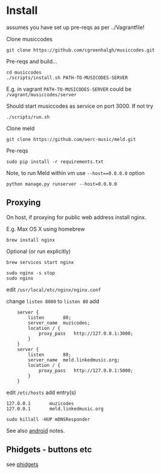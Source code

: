 # Install

assumes you have set up pre-reqs as per ../Vagrantfile!

Clone musiccodes
```
git clone https://github.com/cgreenhalgh/musiccodes.git
```
Pre-reqs and build...
```
cd musiccodes
./scripts/install.sh PATH-TO-MUSICODES-SERVER
```
E.g. in vagrant `PATH-TO-MUSICODES-SERVER` could be `/vagrant/musiccodes/server`

Should start musiccodes as service on port 3000. If not try
```
./scripts/run.sh
```

Clone meld
```
git clone https://github.com/oerc-music/meld.git
```
Pre-reqs
```
sudo pip install -r requirements.txt
```

Note, to run Meld within vm use `--host==0.0.0.0` option
```
python manage.py runserver --host=0.0.0.0
```

## Proxying

On host, if proxying for public web address install nginx.

E.g. Max OS X using homebrew
```
brew install nginx
```
Optional (or run explicitly)
```
brew services start nginx
```
```
sudo nginx -s stop
sudo nginx
```
edit `/usr/local/etc/nginx/nginx.conf`

change `listen 8080` to `listen 80`
add
```
    server {
        listen       80;
        server_name  muzicodes;
        location / {
            proxy_pass   http://127.0.0.1:3000;
        }
	}
    server {
        listen       80;
        server_name  meld.linkedmusic.org;
        location / {
            proxy_pass   http://127.0.0.1:5000;
        }
	}

```

edit `/etc/hosts`
add entry(s)
```
127.0.0.1       muzicodes
127.0.0.1		meld.linkedmusic.org
```

```
sudo killall -HUP mDNSResponder
```

See also [android](android.md) notes.

## Phidgets - buttons etc

see [phidgets](../phidgets/install.md)
